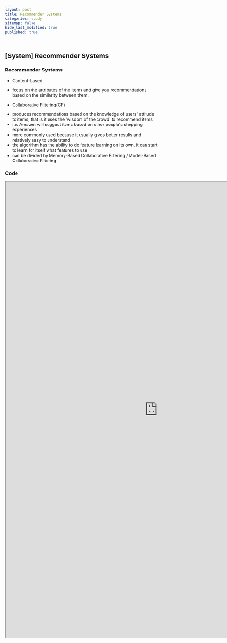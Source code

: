 ```yaml
---
layout: post
title: Recommender Systems
categories: study
sitemap: false
hide_last_modified: true
published: true

---
```

## [System] Recommender Systems

### Recommender Systems
* Content-based 
- focus on the attributes of the items and give you recommendations based on the similarity between them.
* Collaborative Filtering(CF) 
- produces recommendations based on the knowledge of users' attitude to items, that is it uses the 'wisdom of the crowd' to recommend items
- i.e. Amazon will suggest items based on other people's shopping experiences
- more commonly used because it usually gives better results and relatively easy to understand
- the algorithm has the ability to do feature learning on its own, it can start to learn for itself what features to use
- can be divided by Memory-Based Collaborative Filtering / Model-Based Collaborative Filtering

### Code
<iframe src="https://nbviewer.org/github/soyeonkimgithub/Python_for_DS_and_ML_Bootcamp/blob/main/01-Recommender%20Systems%20with%20Python-Mine.ipynb" width="1000" height="1500" scrolling="yes" frameborder="1"></iframe>
